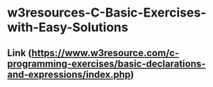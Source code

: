 # w3resources-C-Basic-Exercises-with-Easy-Solutions
## Link (https://www.w3resource.com/c-programming-exercises/basic-declarations-and-expressions/index.php)
